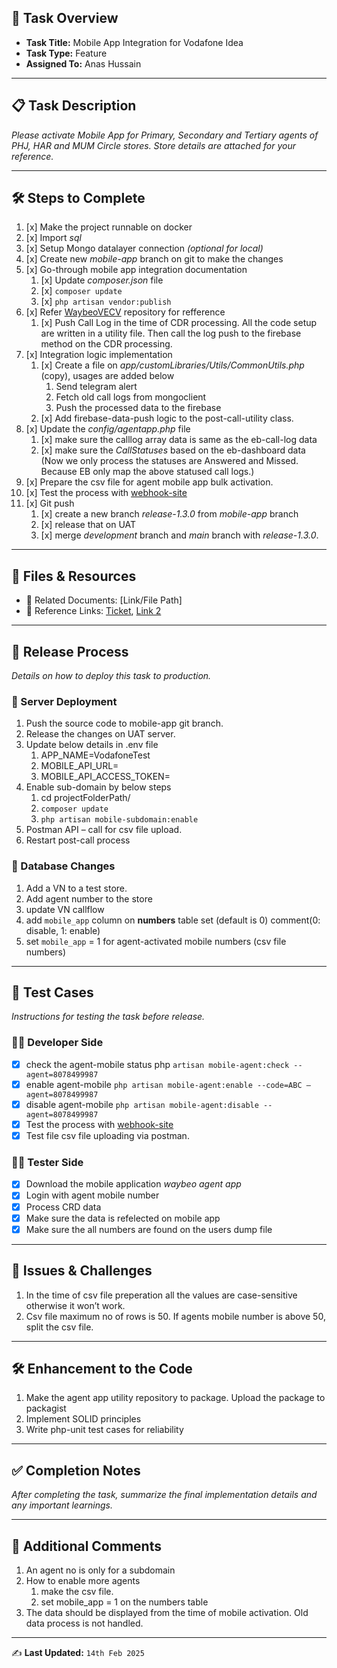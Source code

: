 ## 📌 Task Overview
- **Task Title:** Mobile App Integration for Vodafone Idea 
- **Task Type:** Feature
- **Assigned To:** Anas Hussain

---

## 📋 Task Description
_Please activate Mobile App for Primary, Secondary and Tertiary agents of PHJ, HAR and MUM Circle stores. Store details are attached for your reference._

---

## 🛠 Steps to Complete
1. [x] Make the project runnable on docker
2. [x] Import _sql_
3. [x] Setup Mongo datalayer connection _(optional for local)_
4. [x] Create new _mobile-app_ branch on git to make the changes
5. [x] Go-through mobile app integration documentation
	1. [x] Update _composer.json_ file
	2. [x] `composer update`
	3. [x] `php artisan vendor:publish`
6. [x] Refer [WaybeoVECV](https://github.com/WaybeoEB/WaybeoVECV) repository for refference
	1. [x] Push Call Log in the time of CDR processing. All the code setup are written in a utility file. Then call the log push to the firebase method on the CDR processing.
7. [x] Integration logic implementation
	1. [x] Create a file on _app/customLibraries/Utils/CommonUtils.php_ (copy), usages are added below
		1. Send telegram alert
		2. Fetch old call logs from mongoclient
		3. Push the processed data to the firebase
	2. [x] Add firebase-data-push logic to the post-call-utility class.
8. [x] Update the _config/agentapp.php_ file
	1. [x] make sure the calllog array data is same as the eb-call-log data
	2. [x] make sure the _CallStatuses_ based on the eb-dashboard data (Now we only process the statuses are Answered and Missed. Because EB only map the above statused call logs.)
9. [x] Prepare the csv file for agent mobile app bulk activation.
10. [x] Test the process with [webhook-site](https://webhook.site/)
11. [x] Git push
	1. [x] create a new branch _release-1.3.0_ from _mobile-app_ branch
	2. [x] release that on UAT
	3. [x] merge _development_ branch and _main_ branch with  _release-1.3.0_.

---

## 📂 Files & Resources
- 📄 Related Documents: [Link/File Path]  
- 🔗 Reference Links: [Ticket](https://waybeo.atlassian.net/browse/EB-11642), [Link 2](#)  

---

## 🚀 Release Process
_Details on how to deploy this task to production._

### 🔹 Server Deployment
1. Push the source code to mobile-app git branch.
2. Release the changes on UAT server.
3. Update below details in .env file
	1. APP_NAME=VodafoneTest
    2. MOBILE_API_URL=
    3. MOBILE_API_ACCESS_TOKEN=
4. Enable sub-domain by below steps
	1. cd projectFolderPath/
	2. `composer update`
	3. `php artisan mobile-subdomain:enable`
5. Postman API – call for csv file upload.
6. Restart post-call process	

### 🔹 Database Changes
1. Add a VN to a test store.
2. Add agent number to the store
3. update VN callflow
4. add `mobile_app` column on **numbers** table set (default is 0) comment(0: disable, 1: enable)
5. set `mobile_app` = 1 for agent-activated mobile numbers (csv file numbers)

---

## 🧪 Test Cases
_Instructions for testing the task before release._

### 👨‍💻 Developer Side
- [x] check the agent-mobile status php `artisan mobile-agent:check --agent=8078499987`
- [x] enable agent-mobile `php artisan mobile-agent:enable --code=ABC –agent=8078499987`
- [x] disable agent-mobile `php artisan mobile-agent:disable --agent=8078499987`
- [x] Test the process with [webhook-site](https://webhook.site/)
- [x] Test file csv file uploading via postman.

### 🧑‍🔬 Tester Side
- [x] Download the mobile application _waybeo agent app_
- [x] Login with agent mobile number
- [x] Process CRD data
- [x] Make sure the data is refelected on mobile app
- [x] Make sure the all numbers are found on the users dump file

---

## 🐞 Issues & Challenges
1. In the time of csv file preperation all the values are case-sensitive otherwise it won’t work.
2. Csv file maximum no of rows is 50. If agents mobile number is above 50, split the csv file.

---

## 🛠 Enhancement to the Code
1. Make the agent app utility repository to package. Upload the package to packagist
2. Implement SOLID principles
3. Write php-unit test cases for reliability

---

## ✅ Completion Notes
_After completing the task, summarize the final implementation details and any important learnings._

---

## 📢 Additional Comments
1. An agent no is only for a subdomain
2. How to enable more agents
	1. make the csv file.
	2. set mobile_app = 1 on the numbers table
3. The data should be displayed from the time of mobile activation. Old data process is not handled.

---

✍️ **Last Updated:** `14th Feb 2025`
